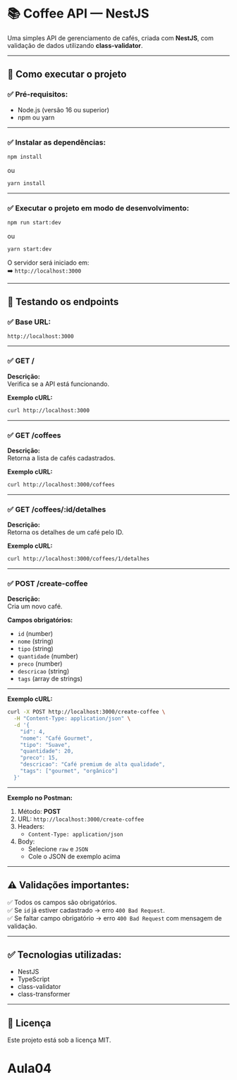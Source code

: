 # 📚 Coffee API — NestJS

Uma simples API de gerenciamento de cafés, criada com **NestJS**, com validação de dados utilizando **class-validator**.

---

## 🚀 Como executar o projeto

### ✅ Pré-requisitos:

- Node.js (versão 16 ou superior)
- npm ou yarn

---

### ✅ Instalar as dependências:

```bash
npm install
```

ou

```bash
yarn install
```

---

### ✅ Executar o projeto em modo de desenvolvimento:

```bash
npm run start:dev
```

ou

```bash
yarn start:dev
```

O servidor será iniciado em:  
➡️ `http://localhost:3000`

---

## 🧪 Testando os endpoints

### ✅ Base URL:

`http://localhost:3000`

---

### ✅ GET /

**Descrição:**  
Verifica se a API está funcionando.

**Exemplo cURL:**

```bash
curl http://localhost:3000
```

---

### ✅ GET /coffees

**Descrição:**  
Retorna a lista de cafés cadastrados.

**Exemplo cURL:**

```bash
curl http://localhost:3000/coffees
```

---

### ✅ GET /coffees/:id/detalhes

**Descrição:**  
Retorna os detalhes de um café pelo ID.

**Exemplo cURL:**

```bash
curl http://localhost:3000/coffees/1/detalhes
```

---

### ✅ POST /create-coffee

**Descrição:**  
Cria um novo café.

**Campos obrigatórios:**

- `id` (number)
- `nome` (string)
- `tipo` (string)
- `quantidade` (number)
- `preco` (number)
- `descricao` (string)
- `tags` (array de strings)

---

**Exemplo cURL:**

```bash
curl -X POST http://localhost:3000/create-coffee \
  -H "Content-Type: application/json" \
  -d '{
    "id": 4,
    "nome": "Café Gourmet",
    "tipo": "Suave",
    "quantidade": 20,
    "preco": 15,
    "descricao": "Café premium de alta qualidade",
    "tags": ["gourmet", "orgânico"]
  }'
```

---

**Exemplo no Postman:**

1. Método: **POST**
2. URL: `http://localhost:3000/create-coffee`
3. Headers:
   - `Content-Type: application/json`
4. Body:
   - Selecione `raw` e `JSON`
   - Cole o JSON de exemplo acima

---

## ⚠️ Validações importantes:

✅ Todos os campos são obrigatórios.  
✅ Se `id` já estiver cadastrado → erro `400 Bad Request`.  
✅ Se faltar campo obrigatório → erro `400 Bad Request` com mensagem de validação.

---

## ✅ Tecnologias utilizadas:

- NestJS
- TypeScript
- class-validator
- class-transformer

---

## 📄 Licença

Este projeto está sob a licença MIT.
# Aula04
